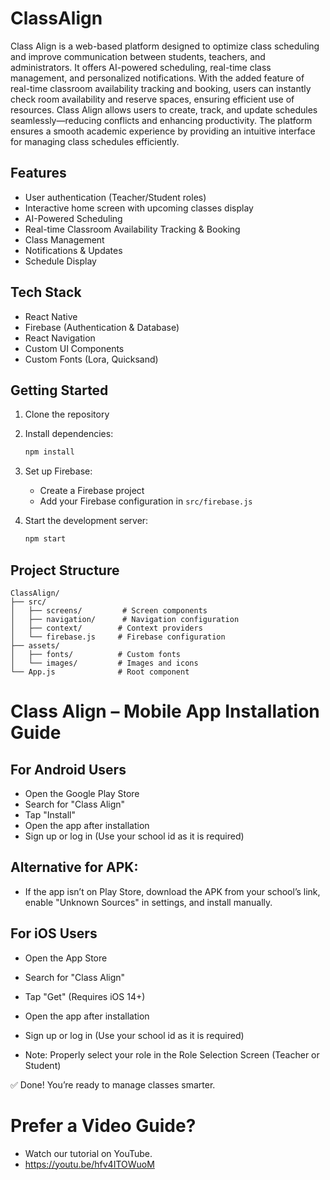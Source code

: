# ClassAlign

Class Align is a web-based platform designed to optimize class scheduling and improve communication between students, teachers, and administrators. It offers AI-powered scheduling, real-time class management, and personalized notifications. With the added feature of real-time classroom availability tracking and booking, users can instantly check room availability and reserve spaces, ensuring efficient use of resources. Class Align allows users to create, track, and update schedules seamlessly—reducing conflicts and enhancing productivity. The platform ensures a smooth academic experience by providing an intuitive interface for managing class schedules efficiently.

## Features

- User authentication (Teacher/Student roles)
- Interactive home screen with upcoming classes display
- AI-Powered Scheduling
- Real-time Classroom Availability Tracking & Booking
- Class Management
- Notifications & Updates
- Schedule Display

## Tech Stack

- React Native
- Firebase (Authentication & Database)
- React Navigation
- Custom UI Components
- Custom Fonts (Lora, Quicksand)

## Getting Started

1. Clone the repository
2. Install dependencies:
   ```bash
   npm install
   ```
3. Set up Firebase:
   - Create a Firebase project
   - Add your Firebase configuration in `src/firebase.js`

4. Start the development server:
   ```bash
   npm start
   ```

## Project Structure

```
ClassAlign/
├── src/
│   ├── screens/         # Screen components
│   ├── navigation/      # Navigation configuration
│   ├── context/        # Context providers
│   └── firebase.js     # Firebase configuration
├── assets/
│   ├── fonts/          # Custom fonts
│   └── images/         # Images and icons
└── App.js              # Root component
```

# Class Align – Mobile App Installation Guide

## For Android Users

- Open the Google Play Store
- Search for "Class Align"
- Tap "Install"
- Open the app after installation
- Sign up or log in (Use your school id as it is required)

## Alternative for APK:
- If the app isn’t on Play Store, download the APK from your school’s link, enable "Unknown Sources" in settings, and install manually.

## For iOS Users

- Open the App Store

- Search for "Class Align"

- Tap "Get" (Requires iOS 14+)

- Open the app after installation

- Sign up or log in (Use your school id as it is required)

- Note: Properly select your role in the Role Selection Screen (Teacher or Student)

✅ Done! You’re ready to manage classes smarter.

# Prefer a Video Guide?
- Watch our tutorial on YouTube.
- https://youtu.be/hfv4ITOWuoM